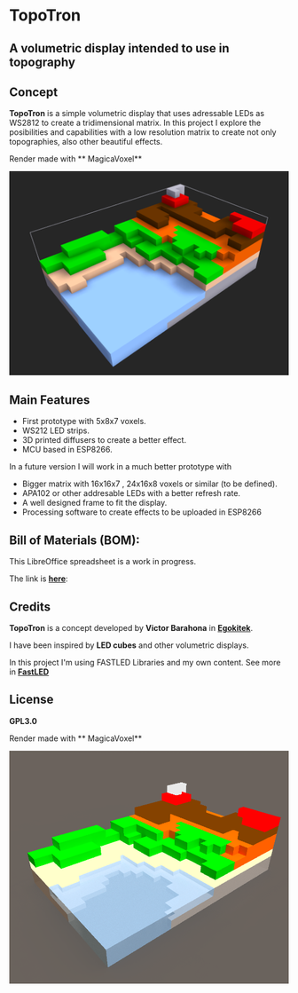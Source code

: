 # TopoTron

## A volumetric display intended to use in topography

## Concept

**TopoTron** is a simple volumetric display that uses adressable LEDs as WS2812 to create a tridimensional matrix. In this project I explore the posibilities and capabilities with a low resolution matrix to create not only topographies, also other beautiful effects.

Render made with ** MagicaVoxel**

![TopoTron](TopoTron.png)

## Main Features

- First prototype with 5x8x7 voxels.
- WS212 LED strips.
- 3D printed diffusers to create a better effect.
- MCU based in ESP8266.

In a future version I will work in a much better prototype with

- Bigger matrix with 16x16x7 , 24x16x8 voxels or similar (to be defined).
- APA102 or other addresable LEDs with a better refresh rate.
- A well designed frame to fit the display.
- Processing software to create effects to be uploaded in ESP8266

## Bill of Materials (BOM):

This LibreOffice spreadsheet is a work in progress.

The link is **[here](BOM.xlsx)**:


## Credits

**TopoTron** is a concept developed by **Victor Barahona** in **[Egokitek](https://www.egokitek.com/)**.

I have been inspired by **LED cubes** and other volumetric displays.

In this project I'm using FASTLED Libraries and my own content. See more in **[FastLED](https://github.com/FastLED/FastLED)**


## License

**GPL3.0**

Render made with ** MagicaVoxel**

![TopoTron2](TopoTron2.png)

